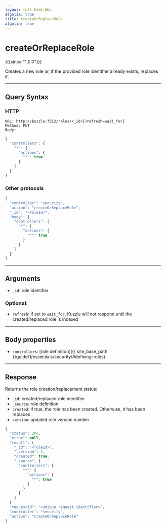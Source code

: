 ```yaml
---
layout: full.html.hbs
algolia: true
title: createOrReplaceRole
algolia: true
---
```


# createOrReplaceRole

{{{since "1.0.0"}}}

Creates a new role or, if the provided role identifier already exists, replaces it.

---

## Query Syntax

### HTTP

```http
URL: http://kuzzle:7512/roles/<_id>[?refresh=wait_for]
Method: PUT  
Body:
```

```js
{
  "controllers": {
    "*": {
      "actions": {
        "*": true
      }
    }
  }
}
```

### Other protocols

```js
{
  "controller": "security",
  "action": "createOrReplaceRole",
  "_id": "<roleId>",
  "body": {
    "controllers": {
      "*": {
        "actions": {
          "*": true
        }
      }
    }
  }
}
```

---

## Arguments

* `_id`: role identifier

### Optional:

* `refresh`: if set to `wait_for`, Kuzzle will not respond until the created/replaced role is indexed

---

## Body properties

* `controllers`: [role definition]({{ site_base_path }}guide/1/essentials/security/#defining-roles)

---

## Response

Returns the role creation/replacement status:

* `_id`: created/replaced role identifier
* `_source`: role definition
* `created`: if true, the role has been created. Otherwise, it has been replaced
* `version`: updated role version number

```javascript
{
  "status": 200,
  "error": null,
  "result": {
    "_id": "<roleId>",
    "_version": 1,
    "created": true,
    "_source": {
      "controllers": {
        "*": {
          "actions": {
            "*": true
          }
        }
      }
    }
  }
  "requestId": "<unique request identifier>",
  "controller": "security",
  "action": "createOrReplaceRole"
}
```
